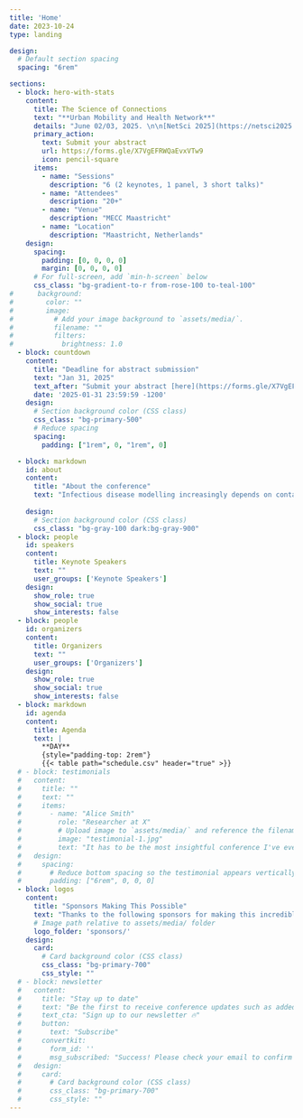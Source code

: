 ```yaml
---
title: 'Home'
date: 2023-10-24
type: landing

design:
  # Default section spacing
  spacing: "6rem"

sections:
  - block: hero-with-stats
    content:
      title: The Science of Connections
      text: "**Urban Mobility and Health Network**"
      details: "June 02/03, 2025. \n\n[NetSci 2025](https://netsci2025.github.io/)Maastricht, Netherlands"
      primary_action:
        text: Submit your abstract
        url: https://forms.gle/X7VgEFRWQaEvxVTw9
        icon: pencil-square
      items:
        - name: "Sessions"
          description: "6 (2 keynotes, 1 panel, 3 short talks)"
        - name: "Attendees"
          description: "20+"
        - name: "Venue"
          description: "MECC Maastricht"
        - name: "Location"
          description: "Maastricht, Netherlands"
    design:
      spacing:
        padding: [0, 0, 0, 0]
        margin: [0, 0, 0, 0]
      # For full-screen, add `min-h-screen` below
      css_class: "bg-gradient-to-r from-rose-100 to-teal-100"
#      background:
#        color: ""
#        image:
#          # Add your image background to `assets/media/`.
#          filename: ""
#          filters:
#            brightness: 1.0
  - block: countdown
    content:
      title: "Deadline for abstract submission"
      text: "Jan 31, 2025"
      text_after: "Submit your abstract [here](https://forms.gle/X7VgEFRWQaEvxVTw9)"
      date: '2025-01-31 23:59:59 -1200'
    design:
      # Section background color (CSS class)
      css_class: "bg-primary-500"
      # Reduce spacing
      spacing:
        padding: ["1rem", 0, "1rem", 0]

  - block: markdown
    id: about
    content:
      title: "About the conference"
      text: "Infectious disease modelling increasingly depends on contact matrices and networks to capture the intricate dynamics of pathogen transmission. These tools provide critical insights into the “who-is-in-contact-with-whom” paradigm, enabling more precise simulations of close-contact infectious diseases. To achieve this, epidemiologists and public health researchers are keen to simulate mobility networks with high spatiotemporal granularity. \nIn a parallel universe, travel demand modelers and urban planners focus on simulating urban mobility patterns with social networks, albeit with distinct objectives. Their efforts primarily aim at ex-ante evaluations of transport interventions to optimize infrastructure and operational decisions. Recent advancements in integrating large-scale transit smart card data and cellular trace data with survey datasets offer unprecedented opportunities to create high-fidelity digital twins of complex urban systems. These advancements hold significant potential for informing infectious disease modelling by providing epidemiologists with mobility networks that can represent nitty-gritties of urban systems. \nThis workshop will serve as an interdisciplinary platform at the intersection of Urban Mobility, Health, and Network Science. By fostering collaboration between travel demand modelers, social network scientists, and epidemiologists, the workshop aims to start dialogue about leveraging digital twin developed by travel demand modellers in infectious disease models to support informed public health interventions in complex urban systems."
          
    design:
      # Section background color (CSS class)
      css_class: "bg-gray-100 dark:bg-gray-900"
  - block: people
    id: speakers
    content:
      title: Keynote Speakers
      text: ""
      user_groups: ['Keynote Speakers']
    design:
      show_role: true
      show_social: true
      show_interests: false
  - block: people
    id: organizers
    content:
      title: Organizers
      text: ""
      user_groups: ['Organizers']
    design:
      show_role: true
      show_social: true
      show_interests: false
  - block: markdown
    id: agenda
    content:
      title: Agenda
      text: |
        **DAY**
        {style="padding-top: 2rem"}
        {{< table path="schedule.csv" header="true" >}}
  # - block: testimonials
  #   content:
  #     title: ""
  #     text: ""
  #     items:
  #       - name: "Alice Smith"
  #         role: "Researcher at X"
  #         # Upload image to `assets/media/` and reference the filename here
  #         image: "testimonial-1.jpg"
  #         text: "It has to be the most insightful conference I've ever attended!"
  #   design:
  #     spacing:
  #       # Reduce bottom spacing so the testimonial appears vertically centered between sections
  #       padding: ["6rem", 0, 0, 0]
  - block: logos
    content:
      title: "Sponsors Making This Possible"
      text: "Thanks to the following sponsors for making this incredible event possible!"
      # Image path relative to assets/media/ folder
      logo_folder: 'sponsors/'
    design:
      card:
        # Card background color (CSS class)
        css_class: "bg-primary-700"
        css_style: ""
  # - block: newsletter
  #   content:
  #     title: "Stay up to date"
  #     text: "Be the first to receive conference updates such as added speakers, deadlines, and ticket deals."
  #     text_cta: "Sign up to our newsletter 🔥"
  #     button:
  #       text: "Subscribe"
  #     convertkit:
  #       form_id: ''
  #       msg_subscribed: "Success! Please check your email to confirm your subscription."
  #   design:
  #     card:
  #       # Card background color (CSS class)
  #       css_class: "bg-primary-700"
  #       css_style: ""
---
```


